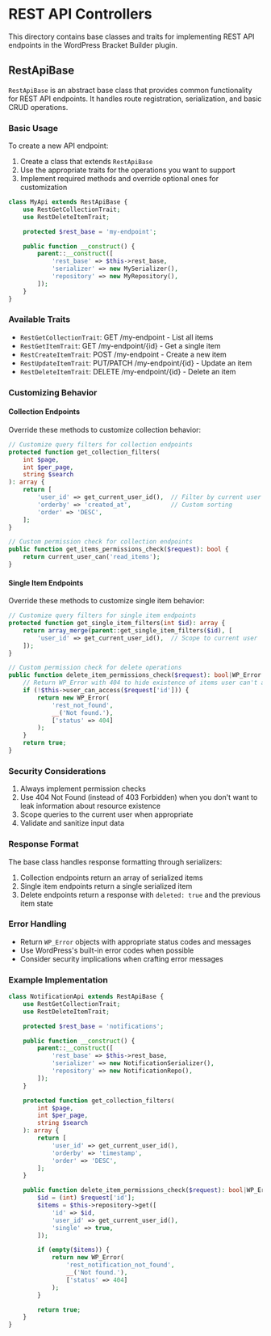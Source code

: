 # REST API Controllers

This directory contains base classes and traits for implementing REST API endpoints in the WordPress Bracket Builder plugin.

## RestApiBase

`RestApiBase` is an abstract base class that provides common functionality for REST API endpoints. It handles route registration, serialization, and basic CRUD operations.

### Basic Usage

To create a new API endpoint:

1. Create a class that extends `RestApiBase`
2. Use the appropriate traits for the operations you want to support
3. Implement required methods and override optional ones for customization

```php
class MyApi extends RestApiBase {
    use RestGetCollectionTrait;
    use RestDeleteItemTrait;

    protected $rest_base = 'my-endpoint';

    public function __construct() {
        parent::__construct([
            'rest_base' => $this->rest_base,
            'serializer' => new MySerializer(),
            'repository' => new MyRepository(),
        ]);
    }
}
```

### Available Traits

- `RestGetCollectionTrait`: GET /my-endpoint - List all items
- `RestGetItemTrait`: GET /my-endpoint/{id} - Get a single item
- `RestCreateItemTrait`: POST /my-endpoint - Create a new item
- `RestUpdateItemTrait`: PUT/PATCH /my-endpoint/{id} - Update an item
- `RestDeleteItemTrait`: DELETE /my-endpoint/{id} - Delete an item

### Customizing Behavior

#### Collection Endpoints

Override these methods to customize collection behavior:

```php
// Customize query filters for collection endpoints
protected function get_collection_filters(
    int $page,
    int $per_page,
    string $search
): array {
    return [
        'user_id' => get_current_user_id(),  // Filter by current user
        'orderby' => 'created_at',           // Custom sorting
        'order' => 'DESC',
    ];
}

// Custom permission check for collection endpoints
public function get_items_permissions_check($request): bool {
    return current_user_can('read_items');
}
```

#### Single Item Endpoints

Override these methods to customize single item behavior:

```php
// Customize query filters for single item endpoints
protected function get_single_item_filters(int $id): array {
    return array_merge(parent::get_single_item_filters($id), [
        'user_id' => get_current_user_id(),  // Scope to current user
    ]);
}

// Custom permission check for delete operations
public function delete_item_permissions_check($request): bool|WP_Error {
    // Return WP_Error with 404 to hide existence of items user can't access
    if (!$this->user_can_access($request['id'])) {
        return new WP_Error(
            'rest_not_found',
            __('Not found.'),
            ['status' => 404]
        );
    }
    return true;
}
```

### Security Considerations

1. Always implement permission checks
2. Use 404 Not Found (instead of 403 Forbidden) when you don't want to leak information about resource existence
3. Scope queries to the current user when appropriate
4. Validate and sanitize input data

### Response Format

The base class handles response formatting through serializers:

1. Collection endpoints return an array of serialized items
2. Single item endpoints return a single serialized item
3. Delete endpoints return a response with `deleted: true` and the previous item state

### Error Handling

- Return `WP_Error` objects with appropriate status codes and messages
- Use WordPress's built-in error codes when possible
- Consider security implications when crafting error messages

### Example Implementation

```php
class NotificationApi extends RestApiBase {
    use RestGetCollectionTrait;
    use RestDeleteItemTrait;

    protected $rest_base = 'notifications';

    public function __construct() {
        parent::__construct([
            'rest_base' => $this->rest_base,
            'serializer' => new NotificationSerializer(),
            'repository' => new NotificationRepo(),
        ]);
    }

    protected function get_collection_filters(
        int $page,
        int $per_page,
        string $search
    ): array {
        return [
            'user_id' => get_current_user_id(),
            'orderby' => 'timestamp',
            'order' => 'DESC',
        ];
    }

    public function delete_item_permissions_check($request): bool|WP_Error {
        $id = (int) $request['id'];
        $items = $this->repository->get([
            'id' => $id,
            'user_id' => get_current_user_id(),
            'single' => true,
        ]);

        if (empty($items)) {
            return new WP_Error(
                'rest_notification_not_found',
                __('Not found.'),
                ['status' => 404]
            );
        }

        return true;
    }
}
```
